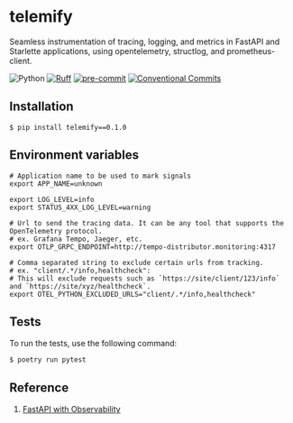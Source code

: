 # telemify

Seamless instrumentation of tracing, logging, and metrics in FastAPI and Starlette applications, using opentelemetry, structlog, and prometheus-client.

![Python](https://img.shields.io/badge/Python-3.11-brightgreen)
[![Ruff](https://img.shields.io/endpoint?url=https://raw.githubusercontent.com/charliermarsh/ruff/main/assets/badge/v2.json)](https://github.com/charliermarsh/ruff)
[![pre-commit](https://img.shields.io/badge/pre--commit-enabled-brightgreen?logo=pre-commit&logoColor=white)](https://github.com/pre-commit/pre-commit)
[![Conventional Commits](https://img.shields.io/badge/Conventional%20Commits-1.0.0-%23FE5196?logo=conventionalcommits&logoColor=white)](https://conventionalcommits.org)


## Installation
```shell
$ pip install telemify==0.1.0
```


## Environment variables
```shell
# Application name to be used to mark signals
export APP_NAME=unknown

export LOG_LEVEL=info
export STATUS_4XX_LOG_LEVEL=warning

# Url to send the tracing data. It can be any tool that supports the OpenTelemetry protocol.
# ex. Grafana Tempo, Jaeger, etc.
export OTLP_GRPC_ENDPOINT=http://tempo-distributor.monitoring:4317

# Comma separated string to exclude certain urls from tracking.
# ex. "client/.*/info,healthcheck":
# This will exclude requests such as `https://site/client/123/info` and `https://site/xyz/healthcheck`.
export OTEL_PYTHON_EXCLUDED_URLS="client/.*/info,healthcheck"
```


## Tests

To run the tests, use the following command:

```shell
$ poetry run pytest
```


## Reference
1. [FastAPI with Observability](https://github.com/blueswen/fastapi-observability)
